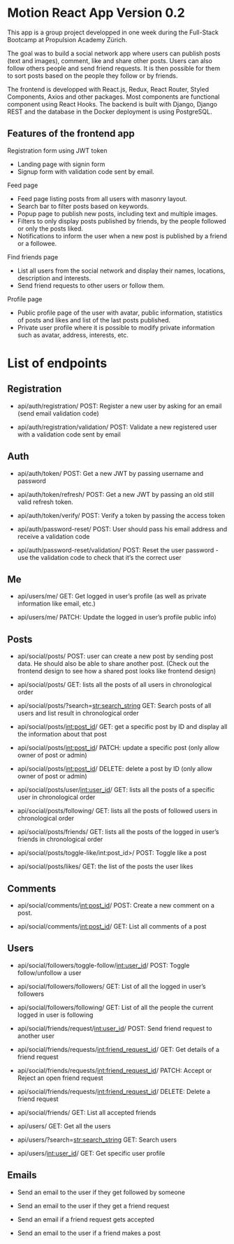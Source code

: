 # Motion React App Version 0.2

This app is a group project developped in one week during the Full-Stack Bootcamp at Propulsion Academy Zürich.

The goal was to build a social network app where users can publish posts (text and images), comment, like and share other posts.
Users can also follow others people and send friend requests. It is then possible for them to sort posts based on the people they follow or by friends.

The frontend is developped with React.js, Redux, React Router, Styled Components, Axios and other packages. Most components are functional component using React Hooks.
The backend is built with Django, Django REST and the database in the Docker deployment is using PostgreSQL.

## Features of the frontend app

Registration form using JWT token

-   Landing page with signin form
-   Signup form with validation code sent by email.

Feed page

-   Feed page listing posts from all users with masonry layout.
-   Search bar to filter posts based on keywords.
-   Popup page to publish new posts, including text and multiple images.
-   Filters to only display posts published by friends, by the people followed or only the posts liked.
-   Notifications to inform the user when a new post is published by a friend or a followee.

Find friends page

-   List all users from the social network and display their names, locations, description and interests.
-   Send friend requests to other users or follow them.

Profile page

-   Public profile page of the user with avatar, public information, statistics of posts and likes and list of the last posts published.
-   Private user profile where it is possible to modify private information such as avatar, address, interests, etc.

# List of endpoints

## Registration

-   api/auth/registration/ POST: Register a new user by asking for an email (send email validation code)

-   api/auth/registration/validation/ POST: Validate a new registered user with a validation code sent by email

## Auth

-   api/auth/token/ POST: Get a new JWT by passing username and password

-   api/auth/token/refresh/ POST: Get a new JWT by passing an old still valid refresh token.

-   api/auth/token/verify/ POST: Verify a token by passing the access token

-   api/auth/password-reset/ POST: User should pass his email address and receive a validation code

-   api/auth/password-reset/validation/ POST: Reset the user password - use the validation code to check that it’s the correct user

## Me

-   api/users/me/ GET: Get logged in user’s profile (as well as private information like email, etc.)

-   api/users/me/ PATCH: Update the logged in user’s profile public info)

## Posts

-   api/social/posts/ POST: user can create a new post by sending post data. He should also be able to share another post. (Check out the frontend design to see how a shared post looks like frontend design)

-   api/social/posts/ GET: lists all the posts of all users in chronological order

-   api/social/posts/?search=<str:search_string> GET: Search posts of all users and list result in chronological order

-   api/social/posts/<int:post_id>/ GET: get a specific post by ID and display all the information about that post

-   api/social/posts/<int:post_id>/ PATCH: update a specific post (only allow owner of post or admin)

-   api/social/posts/<int:post_id>/ DELETE: delete a post by ID (only allow owner of post or admin)

-   api/social/posts/user/<int:user_id>/ GET: lists all the posts of a specific user in chronological order

-   api/social/posts/following/ GET: lists all the posts of followed users in chronological order

-   api/social/posts/friends/ GET: lists all the posts of the logged in user’s friends in chronological order

-   api/social/posts/toggle-like/int:post_id>/ POST: Toggle like a post

-   api/social/posts/likes/ GET: the list of the posts the user likes

## Comments

-   api/social/comments/<int:post_id>/ POST: Create a new comment on a post.

-   api/social/comments/<int:post_id>/ GET: List all comments of a post

## Users

-   api/social/followers/toggle-follow/<int:user_id>/ POST: Toggle follow/unfollow a user

-   api/social/followers/followers/ GET: List of all the logged in user’s followers

-   api/social/followers/following/ GET: List of all the people the current logged in user is following

-   api/social/friends/request/<int:user_id>/ POST: Send friend request to another user

-   api/social/friends/requests/<int:friend_request_id>/ GET: Get details of a friend request

-   api/social/friends/requests/<int:friend_request_id>/ PATCH: Accept or Reject an open friend request

-   api/social/friends/requests/<int:friend_request_id>/ DELETE: Delete a friend request

-   api/social/friends/ GET: List all accepted friends

-   api/users/ GET: Get all the users

-   api/users/?search=<str:search_string> GET: Search users

-   api/users/<int:user_id>/ GET: Get specific user profile

## Emails

-   Send an email to the user if they get followed by someone

-   Send an email to the user if they get a friend request

-   Send an email if a friend request gets accepted

-   Send an email to the user if a friend makes a post
